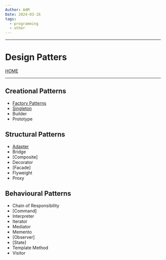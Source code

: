 ```yaml
---
Author: AAM
Date: 2024-03-16
tags:
  - programming
  - other
---
```

------
# Design Patters

[HOME](/README.md)

---

## Creational Patterns

- [Factory Patterns](data/Factory.md)
- [Singleton](data/Singleton.md)
- Builder
- Prototype


## Structural Patterns

- [Adapter](data/Adapter.md)
- Bridge
- [Composite]
- Decorator
- [Facade]
- Flyweight
- Proxy

## Behavioural Patterns

- Chain of Responsibility
- [Command]
- Interpreter
- Iterator
- Mediator
- Memento
- [Observer]
- [State]
- Template Method
- Visitor

